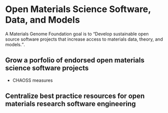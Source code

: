 # Open Materials Science Software, Data, and Models

A Materials Genome Foundation goal is to <q>Develop sustainable open source software projects that increase access to materials data, theory, and models.</q>.

## Grow a porfolio of endorsed open materials science software projects

* CHAOSS measures

## Centralize best practice resources for open materials research software engineering